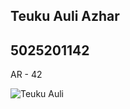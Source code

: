 ## Teuku Auli Azhar
## 5025201142

AR - 42

![Teuku Auli](https://i.ibb.co/D55GFpw/Screen-Shot-2022-09-19-at-23-59-55.png)
